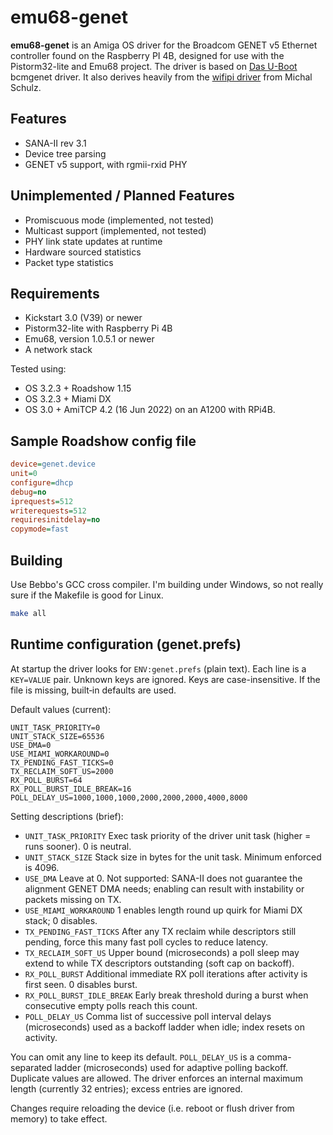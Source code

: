 # emu68-genet

**emu68-genet** is an Amiga OS driver for the Broadcom GENET v5 Ethernet controller found on the Raspberry PI 4B, designed for use with the Pistorm32-lite and Emu68 project.
The driver is based on [Das U-Boot](https://source.denx.de/u-boot/u-boot) bcmgenet driver. It also derives heavily from the [wifipi driver](https://github.com/michalsc/Emu68-tools/tree/master/network/wifipi.device) from Michal Schulz.

## Features

- SANA-II rev 3.1
- Device tree parsing
- GENET v5 support, with rgmii-rxid PHY

## Unimplemented / Planned Features

- Promiscuous mode (implemented, not tested)
- Multicast support (implemented, not tested)
- PHY link state updates at runtime
- Hardware sourced statistics
- Packet type statistics

## Requirements

- Kickstart 3.0 (V39) or newer
- Pistorm32-lite with Raspberry Pi 4B
- Emu68, version 1.0.5.1 or newer
- A network stack

Tested using:

- OS 3.2.3 + Roadshow 1.15
- OS 3.2.3 + Miami DX
- OS 3.0 + AmiTCP 4.2 (16 Jun 2022)
on an A1200 with RPi4B.

## Sample Roadshow config file

```ini
device=genet.device
unit=0
configure=dhcp
debug=no
iprequests=512
writerequests=512
requiresinitdelay=no
copymode=fast
```

## Building

Use Bebbo's GCC cross compiler. I'm building under Windows, so not really sure if the Makefile is good for Linux.

```sh
make all
```

## Runtime configuration (genet.prefs)

At startup the driver looks for `ENV:genet.prefs` (plain text). Each line is a `KEY=VALUE` pair. Unknown keys are ignored. Keys are case-insensitive. If the file is missing, built‑in defaults are used.

Default values (current):

```text
UNIT_TASK_PRIORITY=0
UNIT_STACK_SIZE=65536
USE_DMA=0
USE_MIAMI_WORKAROUND=0
TX_PENDING_FAST_TICKS=0
TX_RECLAIM_SOFT_US=2000
RX_POLL_BURST=64
RX_POLL_BURST_IDLE_BREAK=16
POLL_DELAY_US=1000,1000,1000,2000,2000,2000,4000,8000
```

Setting descriptions (brief):

- `UNIT_TASK_PRIORITY`  Exec task priority of the driver unit task (higher = runs sooner). 0 is neutral.
- `UNIT_STACK_SIZE`  Stack size in bytes for the unit task. Minimum enforced is 4096.
- `USE_DMA`  Leave at 0. Not supported: SANA-II does not guarantee the alignment GENET DMA needs; enabling can result with instability or packets missing on TX.
- `USE_MIAMI_WORKAROUND`  1 enables length round up quirk for Miami DX stack; 0 disables.
- `TX_PENDING_FAST_TICKS`  After any TX reclaim while descriptors still pending, force this many fast poll cycles to reduce latency.
- `TX_RECLAIM_SOFT_US`  Upper bound (microseconds) a poll sleep may extend to while TX descriptors outstanding (soft cap on backoff).
- `RX_POLL_BURST`  Additional immediate RX poll iterations after activity is first seen. 0 disables burst.
- `RX_POLL_BURST_IDLE_BREAK`  Early break threshold during a burst when consecutive empty polls reach this count.
- `POLL_DELAY_US`  Comma list of successive poll interval delays (microseconds) used as a backoff ladder when idle; index resets on activity.

You can omit any line to keep its default. `POLL_DELAY_US` is a comma-separated ladder (microseconds) used for adaptive polling backoff. Duplicate values are allowed. The driver enforces an internal maximum length (currently 32 entries); excess entries are ignored.

Changes require reloading the device (i.e. reboot or flush driver from memory) to take effect.
